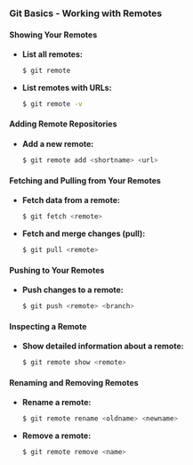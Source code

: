 ### Git Basics - Working with Remotes

#### Showing Your Remotes
- **List all remotes:**
  ```sh
  $ git remote
  ```
- **List remotes with URLs:**
  ```sh
  $ git remote -v
  ```

#### Adding Remote Repositories
- **Add a new remote:**
  ```sh
  $ git remote add <shortname> <url>
  ```

#### Fetching and Pulling from Your Remotes
- **Fetch data from a remote:**
  ```sh
  $ git fetch <remote>
  ```
- **Fetch and merge changes (pull):**
  ```sh
  $ git pull <remote>
  ```

#### Pushing to Your Remotes
- **Push changes to a remote:**
  ```sh
  $ git push <remote> <branch>
  ```

#### Inspecting a Remote
- **Show detailed information about a remote:**
  ```sh
  $ git remote show <remote>
  ```

#### Renaming and Removing Remotes
- **Rename a remote:**
  ```sh
  $ git remote rename <oldname> <newname>
  ```
- **Remove a remote:**
  ```sh
  $ git remote remove <name>
  ```